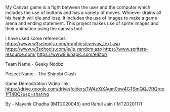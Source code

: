 My Canvas game is a fight between the user and the computer which includes the use of buttons and has a variety of moves. 
Whoever drains all his health will die and lose.
It includes the use of images to make a game arena and ending statement.
This project makes use of sprite images and their animation using the canvas tool

I have used some references 
  https://www.w3schools.com/graphics/canvas_text.asp
  https://www.w3schools.com/js/js_random.asp
  https://www.spriters-resource.com/
  https://www9.lunapic.com/editor/
  
Team Name - Geeky Noobz

Project Name - The Shinobi Clash


Game Demostration Video link:
https://drive.google.com/drive/folders/1WAeXiXAgm0bw4GTSmQQJ7RQrqo1fT4BQ?usp=sharing

By - Mayank Chadha (IMT2020045) and Rahul Jain (IMT2020117)
